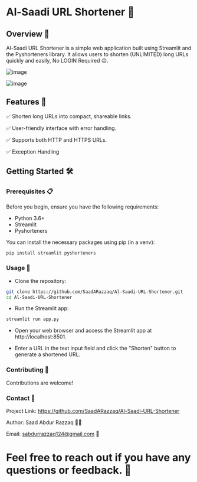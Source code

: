 # Al-Saadi URL Shortener 🚀

## Overview 📖

Al-Saadi URL Shortener is a simple web application built using Streamlit and the Pyshorteners library. It allows users to shorten (UNLIMITED) long URLs quickly and easily, No LOGIN Required 😉.

![image](https://github.com/SaadARazzaq/Al-Saadi-URL-shortner/assets/123338307/eeafae33-ba3e-4967-876f-3865d904589a)

![image](https://github.com/SaadARazzaq/Al-Saadi-URL-shortner/assets/123338307/23107506-8d55-4451-a9bf-2f1fe858e928)

## Features 🌟

✅ Shorten long URLs into compact, shareable links.

✅ User-friendly interface with error handling.

✅ Supports both HTTP and HTTPS URLs.

✅ Exception Handling

## Getting Started 🛠️

### Prerequisites 📋

Before you begin, ensure you have the following requirements:

- Python 3.6+
- Streamlit
- Pyshorteners

You can install the necessary packages using pip (in a venv):

```bash
pip install streamlit pyshorteners
```

### Usage 🚀

- Clone the repository:

```bash
git clone https://github.com/SaadARazzaq/Al-Saadi-URL-Shortener.git
cd Al-Saadi-URL-Shortener
```

- Run the Streamlit app:

 ```bash
streamlit run app.py
```

- Open your web browser and access the Streamlit app at http://localhost:8501.

- Enter a URL in the text input field and click the "Shorten" button to generate a shortened URL.

### Contributing 🤝

Contributions are welcome! 

### Contact 📧

Project Link: https://github.com/SaadARazzaq/Al-Saadi-URL-Shortener

Author: Saad Abdur Razzaq 🧑‍💻

Email: sabdurrazzaq124@gmail.com 📧

# Feel free to reach out if you have any questions or feedback. 🙂

